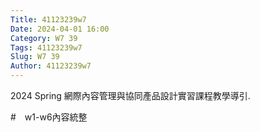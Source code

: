 ```yaml
---
Title: 41123239w7
Date: 2024-04-01 16:00
Category: W7 39
Tags: 41123239w7
Slug: W7 39
Author: 41123239w7
---
```


2024 Spring 網際內容管理與協同產品設計實習課程教學導引.


<!-- PELICAN_END_SUMMARY -->

#　w1-w6內容統整